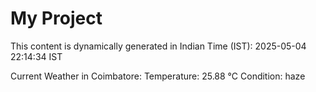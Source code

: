 # My Project

This content is dynamically generated in Indian Time (IST): 2025-05-04 22:14:34 IST


Current Weather in Coimbatore:
Temperature: 25.88 °C
Condition: haze
